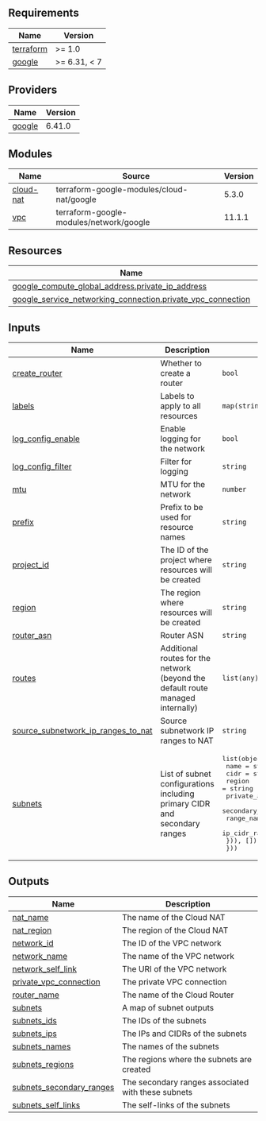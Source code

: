 ## Requirements

| Name | Version |
|------|---------|
| <a name="requirement_terraform"></a> [terraform](#requirement\_terraform) | >= 1.0 |
| <a name="requirement_google"></a> [google](#requirement\_google) | >= 6.31, < 7 |

## Providers

| Name | Version |
|------|---------|
| <a name="provider_google"></a> [google](#provider\_google) | 6.41.0 |

## Modules

| Name | Source | Version |
|------|--------|---------|
| <a name="module_cloud-nat"></a> [cloud-nat](#module\_cloud-nat) | terraform-google-modules/cloud-nat/google | 5.3.0 |
| <a name="module_vpc"></a> [vpc](#module\_vpc) | terraform-google-modules/network/google | 11.1.1 |

## Resources

| Name | Type |
|------|------|
| [google_compute_global_address.private_ip_address](https://registry.terraform.io/providers/hashicorp/google/latest/docs/resources/compute_global_address) | resource |
| [google_service_networking_connection.private_vpc_connection](https://registry.terraform.io/providers/hashicorp/google/latest/docs/resources/service_networking_connection) | resource |

## Inputs

| Name | Description | Type | Default | Required |
|------|-------------|------|---------|:--------:|
| <a name="input_create_router"></a> [create\_router](#input\_create\_router) | Whether to create a router | `bool` | `true` | no |
| <a name="input_labels"></a> [labels](#input\_labels) | Labels to apply to all resources | `map(string)` | `{}` | no |
| <a name="input_log_config_enable"></a> [log\_config\_enable](#input\_log\_config\_enable) | Enable logging for the network | `bool` | `true` | no |
| <a name="input_log_config_filter"></a> [log\_config\_filter](#input\_log\_config\_filter) | Filter for logging | `string` | `"ERRORS_ONLY"` | no |
| <a name="input_mtu"></a> [mtu](#input\_mtu) | MTU for the network | `number` | `1460` | no |
| <a name="input_prefix"></a> [prefix](#input\_prefix) | Prefix to be used for resource names | `string` | n/a | yes |
| <a name="input_project_id"></a> [project\_id](#input\_project\_id) | The ID of the project where resources will be created | `string` | n/a | yes |
| <a name="input_region"></a> [region](#input\_region) | The region where resources will be created | `string` | n/a | yes |
| <a name="input_router_asn"></a> [router\_asn](#input\_router\_asn) | Router ASN | `string` | `"64514"` | no |
| <a name="input_routes"></a> [routes](#input\_routes) | Additional routes for the network (beyond the default route managed internally) | `list(any)` | `[]` | no |
| <a name="input_source_subnetwork_ip_ranges_to_nat"></a> [source\_subnetwork\_ip\_ranges\_to\_nat](#input\_source\_subnetwork\_ip\_ranges\_to\_nat) | Source subnetwork IP ranges to NAT | `string` | `"ALL_SUBNETWORKS_ALL_IP_RANGES"` | no |
| <a name="input_subnets"></a> [subnets](#input\_subnets) | List of subnet configurations including primary CIDR and secondary ranges | <pre>list(object({<br/>    name           = string<br/>    cidr           = string<br/>    region         = string<br/>    private_access = optional(bool, true)<br/>    secondary_ranges = optional(list(object({<br/>      range_name    = string<br/>      ip_cidr_range = string<br/>    })), [])<br/>  }))</pre> | n/a | yes |

## Outputs

| Name | Description |
|------|-------------|
| <a name="output_nat_name"></a> [nat\_name](#output\_nat\_name) | The name of the Cloud NAT |
| <a name="output_nat_region"></a> [nat\_region](#output\_nat\_region) | The region of the Cloud NAT |
| <a name="output_network_id"></a> [network\_id](#output\_network\_id) | The ID of the VPC network |
| <a name="output_network_name"></a> [network\_name](#output\_network\_name) | The name of the VPC network |
| <a name="output_network_self_link"></a> [network\_self\_link](#output\_network\_self\_link) | The URI of the VPC network |
| <a name="output_private_vpc_connection"></a> [private\_vpc\_connection](#output\_private\_vpc\_connection) | The private VPC connection |
| <a name="output_router_name"></a> [router\_name](#output\_router\_name) | The name of the Cloud Router |
| <a name="output_subnets"></a> [subnets](#output\_subnets) | A map of subnet outputs |
| <a name="output_subnets_ids"></a> [subnets\_ids](#output\_subnets\_ids) | The IDs of the subnets |
| <a name="output_subnets_ips"></a> [subnets\_ips](#output\_subnets\_ips) | The IPs and CIDRs of the subnets |
| <a name="output_subnets_names"></a> [subnets\_names](#output\_subnets\_names) | The names of the subnets |
| <a name="output_subnets_regions"></a> [subnets\_regions](#output\_subnets\_regions) | The regions where the subnets are created |
| <a name="output_subnets_secondary_ranges"></a> [subnets\_secondary\_ranges](#output\_subnets\_secondary\_ranges) | The secondary ranges associated with these subnets |
| <a name="output_subnets_self_links"></a> [subnets\_self\_links](#output\_subnets\_self\_links) | The self-links of the subnets |
